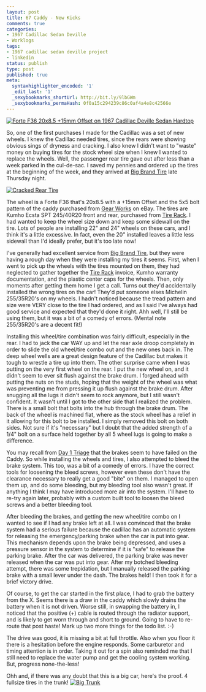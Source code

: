 ```yaml
---
layout: post
title: 67 Caddy - New Kicks
comments: true
categories:
- 1967 Cadillac Sedan Deville
- Worklogs
tags:
- 1967 cadillac sedan deville project
- linkedin
status: publish
type: post
published: true
meta:
  syntaxhighlighter_encoded: '1'
  _edit_last: '1'
  _sexybookmarks_shortUrl: http://bit.ly/9lbGWm
  _sexybookmarks_permaHash: 0f0a15c294239c86c0af4a4e8c42566e
---
```

<p><a href="http://www.flickr.com/photos/rgeyer/3781867519/"><img src="http://farm3.static.flickr.com/2625/3781867519_b067ff0486_m.jpg" class="alignright" alt="Forte F36 20x8.5 +15mm Offset on 1967 Cadillac Deville Sedan Hardtop" /></a>

So, one of the first purchases I made for the Cadillac was a set of new wheels.  I knew the Cadillac needed tires, since the rears were showing obvious sings of dryness and cracking.  I also knew I didn't want to "waste" money on buying tires for the stock wheel size when I knew I wanted to replace the wheels.  Well, the passenger rear tire gave out after less than a week parked in the cul-de-sac.  I saved my pennies and ordered up the tires at the beginning of the week, and they arrived at <a href="http://www.bigbranddirect.com/">Big Brand Tire</a> late Thursday night.</p>

<p><a href="http://www.flickr.com/photos/rgeyer/3782678752/"><img src="http://farm4.static.flickr.com/3458/3782678752_3d8a375456_m.jpg" class="alignleft" alt="Cracked Rear Tire" /></a>

The wheel is a Forte F36 that's 20x8.5 with a +15mm Offset and the 5x5 bolt pattern of the caddy purchased from <a href="http://myworld.ebay.com/ebaymotors/gearworksmfg/">Gear Works</a> on eBay.  The tires are Kumho Ecsta SPT 245/40R20 front and rear, purchased from <a href="http://www.tirerack.com">Tire Rack</a>.  I had wanted to keep the wheel size down and keep some sidewall on the tire.  Lots of people are installing 22" and 24" wheels on these cars, and I think it's a little excessive.  In fact, even the 20" installed leaves a little less sidewall than I'd ideally prefer, but it's too late now!</p>

<p>I've generally had excellent service from <a href="http://www.bigbranddirect.com/">Big Brand Tire</a>, but they were having a rough day when they were installing my tires it seems.  First, when I went to pick up the wheels with the tires mounted on them, they had neglected to gather together the <a href="http://www.tirerack.com">Tire Rack</a> invoice, Kumho warranty documentation, and the plastic center caps for the wheels.  Then, only moments after getting them home I get a call.  Turns out they'd accidentally installed the wrong tires on the car!  They'd put someone elses Michelin 255/35R20's on my wheels.  I hadn't noticed because the tread pattern and size were VERY close to the tire I had ordered, and as I said I've always had good service and expected that they'd done it right.  Ahh well, I'll still be using them, but it was a bit of a comedy of errors.  (Mental note 255/35R20's are a decent fit!)</p>

<p>Installing this wheel/tire combination was fairly difficult, especially in the rear.  I had to jack the car WAY up and let the rear axle droop completely in order to slide the old wheel/tire combo out and the new ones back in.  The deep wheel wells are a great design feature of the Cadillac but makes it tough to wrestle a tire up into them.  The other surprise came when I was putting on the very first wheel on the rear.  I put the new wheel on, and it didn't seem to ever sit flush against the brake drum.  I forged ahead with putting the nuts on the studs, hoping that the weight of the wheel was what was preventing me from pressing it up flush against the brake drum.  After snugging all the lugs it didn't seem to rock anymore, but I still wasn't confident.  It wasn't until I got to the other side that I realized the problem.  There is a small bolt that bolts into the hub through the brake drum.  The back of the wheel is machined flat, where as the stock wheel has a relief in it allowing for this bolt to be installed.  I simply removed this bolt on both sides.  Not sure if it's "necessary" but I doubt that the added strength of a 1/4" bolt on a surface held together by all 5 wheel lugs is going to make a difference.</p>

<p>You may recall from <a href="{{ root_url }}/2009/06/04/67-caddy-day-1-triage/">Day 1 Triage</a> that the brakes seem to have failed on the Caddy.  So while installing the wheels and tires, I also attempted to bleed the brake system.  This too, was a bit of a comedy of errors.  I have the correct tools for loosening the bleed screws, however even these don't have the clearance necessary to really get a good "bite" on them.  I managed to open them up, and do some bleeding, but my bleeding tool also wasn't great.  If anything I think I may have introduced more air into the system.  I'll have to re-try again later, probably with a custom built tool to loosen the bleed screws and a better bleeding tool.<p />

</p><p>After bleeding the brakes, and getting the new wheel/tire combo on I wanted to see if I had any brake left at all.  I was convinced that the brake system had a serious failure because the cadillac has an automatic system for releasing the emergency/parking brake when the car is put into gear.  This mechanism depends upon the brake being depressed, and uses a pressure sensor in the system to determine if it is "safe" to release the parking brake.  After the car was delivered, the parking brake was never released when the car was put into gear.  After my botched bleeding attempt, there was some trepidation, but I manually released the parking brake with a small lever under the dash.  The brakes held!  I then took it for a brief victory drive.</p>

<p>Of course, to get the car started in the first place, I had to grab the battery from the X.  Seems there is a draw in the caddy which slowly drains the battery when it is not driven.  Worse still, in swapping the battery in, I noticed that the positive (+) cable is routed through the radiator support, and is likely to get worn through and short to ground.  Going to have to re-route that post haste!  Mark up two more things for the todo list.  :-)</p>

<p>The drive was good, it is missing a bit at full throttle.  Also when you floor it there is a hesitation before the engine responds.  Some carburetor and timing attention is in order.  Taking it out for a spin also reminded me that I still need to replace the water pump and get the cooling system working.  But, progress none-the-less!</p>

<p>Ohh and, if there was any doubt that this is a big car, here's the proof.  4 fullsize tires in the trunk!
<a href="http://www.flickr.com/photos/rgeyer/3782677848/"><img src="http://farm4.static.flickr.com/3541/3782677848_8a6a2d841a_m.jpg" alt="Big Trunk" /></a></p>

